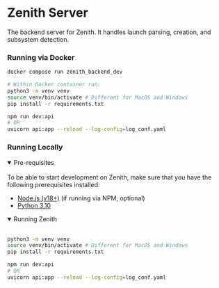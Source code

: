 # Zenith Server

The backend server for Zenith. It handles launch parsing, creation, and subsystem detection.

### Running via Docker

```bash
docker compose run zenith_backend_dev

# Within Docker container run:
python3 -m venv venv
source venv/bin/activate # Different for MacOS and Windows
pip install -r requirements.txt

npm run dev:api
# OR
uvicorn api:app --reload --log-config=log_conf.yaml
```

### Running Locally

<details open>
<summary>
Pre-requisites
</summary> <br />
To be able to start development on Zenith, make sure that you have the following prerequisites installed:

- [Node.js (v18+)](https://nodejs.org/en/download) (if running via NPM, optional)
- [Python 3.10](https://www.python.org/downloads/)
</details>

<details open>
<summary>
Running Zenith
</summary> <br />

```bash
python3 -m venv venv
source venv/bin/activate # Different for MacOS and Windows
pip install -r requirements.txt

npm run dev:api
# OR
uvicorn api:app --reload --log-config=log_conf.yaml
```

</details>
